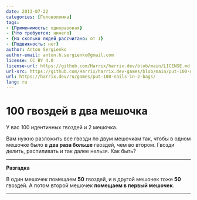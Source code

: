 ```yaml
---
date: 2013-07-22
categories: [Головоломка]
tags:
- {Применимость: одноразовая}
- {Что требуется: ничего}
- {На сколько людей рассчитано: от 1}
- {Подвижность: нет}
author: Anton Sergienko
author-email: anton.b.sergienko@gmail.com
license: CC BY 4.0
license-url: https://github.com/Harrix/harrix.dev/blob/main/LICENSE.md
url-src: https://github.com/Harrix/harrix.dev-games/blob/main/put-100-nails-in-2-bags/put-100-nails-in-2-bags.md
url: https://harrix.dev/ru/games/put-100-nails-in-2-bags/
lang: ru
---
```


# 100 гвоздей в два мешочка

У вас 100 идентичных гвоздей и 2 мешочка.

Вам нужно разложить все гвозди по двум мешочкам так, чтобы в одном мешочке было в **два раза больше** гвоздей, чем во втором. Гвозди делить, распиливать и так далее нельзя. Как быть?

---

**Разгадка** <!-- !details -->

В один мешочек помещаем **50** гвоздей, и в другой мешочек тоже **50** гвоздей. А потом второй мешочек **помещаем в первый мешочек**.

---
